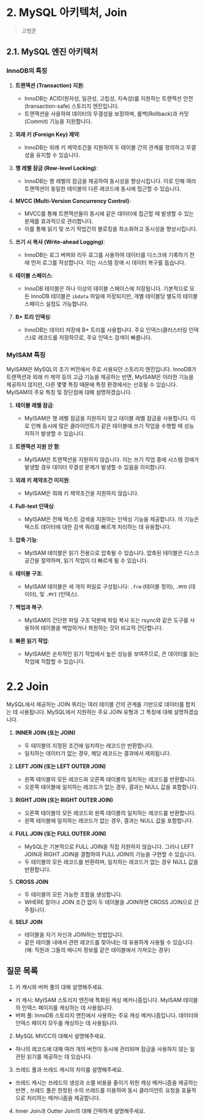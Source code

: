 # 2. MySQL 아키텍처, Join

> 고범준

## 2.1. MySQL 엔진 아키텍처

### InnoDB의 특징

1. **트랜잭션 (Transaction) 지원**:
    - InnoDB는 ACID(원자성, 일관성, 고립성, 지속성)를 지원하는 트랜잭션 안전(transaction-safe) 스토리지 엔진입니다.
    - 트랜잭션을 사용하여 데이터의 무결성을 보장하며, 롤백(Rollback)과 커밋(Commit) 기능을 지원합니다.

2. **외래 키 (Foreign Key) 제약**:
    - InnoDB는 외래 키 제약조건을 지원하여 두 테이블 간의 관계를 정의하고 무결성을 유지할 수 있습니다.

3. **행 레벨 잠금 (Row-level Locking)**:
    - InnoDB는 행 레벨의 잠금을 제공하여 동시성을 향상시킵니다. 이로 인해 여러 트랜잭션이 동일한 테이블의 다른 레코드에 동시에 접근할 수 있습니다.

4. **MVCC (Multi-Version Concurrency Control)**:
    - MVCC를 통해 트랜잭션들이 동시에 같은 데이터에 접근할 때 발생할 수 있는 문제를 효과적으로 관리합니다.
    - 이를 통해 읽기 및 쓰기 작업간의 블로킹을 최소화하고 동시성을 향상시킵니다.

5. **쓰기 시 복사 (Write-ahead Logging)**:
    - InnoDB는 로그 버퍼와 리두 로그를 사용하여 데이터를 디스크에 기록하기 전에 먼저 로그를 작성합니다. 이는 시스템 장애 시 데이터 복구를 돕습니다.

6. **테이블 스페이스**:
    - InnoDB 테이블은 하나 이상의 테이블 스페이스에 저장됩니다. 기본적으로 모든 InnoDB 테이블은 `ibdata` 파일에 저장되지만, 개별 테이블당 별도의 테이블 스페이스 설정도 가능합니다.

8. **B+ 트리 인덱싱**:
    - InnoDB는 데이터 저장에 B+ 트리를 사용합니다. 주요 인덱스(클러스터링 인덱스)로 레코드를 저장하므로, 주요 인덱스 검색이 빠릅니다.

### MyISAM 특징
MyISAM은 MySQL의 초기 버전에서 주로 사용되던 스토리지 엔진입니다. InnoDB가 트랜잭션과 외래 키 제약 등의 고급 기능을 제공하는 반면, MyISAM은 이러한 기능을 제공하지 않지만, 다른 몇몇 특징 때문에 특정 환경에서는 선호될 수 있습니다. MyISAM의 주요 특징 및 장단점에 대해 설명하겠습니다.

1. **테이블 레벨 잠금**:
    - MyISAM은 행 레벨 잠금을 지원하지 않고 테이블 레벨 잠금을 사용합니다. 이로 인해 동시에 많은 클라이언트가 같은 테이블에 쓰기 작업을 수행할 때 성능 저하가 발생할 수 있습니다.

2. **트랜잭션 지원 안 함**:
    - MyISAM은 트랜잭션을 지원하지 않습니다. 이는 쓰기 작업 중에 시스템 장애가 발생할 경우 데이터 무결성 문제가 발생할 수 있음을 의미합니다.

3. **외래 키 제약조건 미지원**:
    - MyISAM은 외래 키 제약조건을 지원하지 않습니다.

4. **Full-text 인덱싱**:
    - MyISAM은 전체 텍스트 검색을 지원하는 인덱싱 기능을 제공합니다. 이 기능은 텍스트 데이터에 대한 검색 쿼리를 빠르게 처리하는 데 유용합니다.

5. **압축 기능**:
    - MyISAM 테이블은 읽기 전용으로 압축될 수 있습니다. 압축된 테이블은 디스크 공간을 절약하며, 읽기 작업이 더 빠르게 될 수 있습니다.

6. **테이블 구조**:
    - MyISAM 테이블은 세 개의 파일로 구성됩니다: `.frm` (테이블 정의), `.MYD` (데이터), 및 `.MYI` (인덱스).

7. **백업과 복구**:
    - MyISAM의 간단한 파일 구조 덕분에 파일 복사 또는 rsync와 같은 도구를 사용하여 테이블을 백업하거나 복원하는 것이 비교적 간단합니다.

8. **빠른 읽기 작업**:
    - MyISAM은 순차적인 읽기 작업에서 높은 성능을 보여주므로, 큰 데이터를 읽는 작업에 적합할 수 있습니다.

# 2.2 Join
MySQL에서 제공하는 JOIN 쿼리는 여러 테이블 간의 관계를 기반으로 데이터를 합치는 데 사용됩니다. MySQL에서 지원하는 주요 JOIN 유형과 그 특징에 대해 설명하겠습니다.

1. **INNER JOIN (또는 JOIN)**
    - 두 테이블의 지정된 조건에 일치하는 레코드만 반환합니다.
    - 일치하는 데이터가 없는 경우, 해당 레코드는 결과에서 제외됩니다.

2. **LEFT JOIN (또는 LEFT OUTER JOIN)**
    - 왼쪽 테이블의 모든 레코드와 오른쪽 테이블의 일치하는 레코드를 반환합니다.
    - 오른쪽 테이블에 일치하는 레코드가 없는 경우, 결과는 NULL 값을 포함합니다.

3. **RIGHT JOIN (또는 RIGHT OUTER JOIN)**
    - 오른쪽 테이블의 모든 레코드와 왼쪽 테이블의 일치하는 레코드를 반환합니다.
    - 왼쪽 테이블에 일치하는 레코드가 없는 경우, 결과는 NULL 값을 포함합니다.

4. **FULL JOIN (또는 FULL OUTER JOIN)**
    - MySQL은 기본적으로 FULL JOIN을 직접 지원하지 않습니다. 그러나 LEFT JOIN과 RIGHT JOIN을 결합하여 FULL JOIN의 기능을 구현할 수 있습니다.
    - 두 테이블의 모든 레코드를 반환하며, 일치하는 레코드가 없는 경우 NULL 값을 반환합니다.

5. **CROSS JOIN**
    - 두 테이블의 모든 가능한 조합을 생성합니다.
    - WHERE 절이나 JOIN 조건 없이 두 테이블을 JOIN하면 CROSS JOIN으로 간주됩니다.

6. **SELF JOIN**
    - 테이블을 자기 자신과 JOIN하는 방법입니다.
    - 같은 테이블 내에서 관련 레코드를 찾아내는 데 유용하게 사용될 수 있습니다. (예: 직원과 그들의 매니저 정보를 같은 테이블에서 가져오는 경우)

## 질문 목록

1. 키 캐시와 버퍼 풀의 대해 설명해주세요.
- 키 캐시: MyISAM 스토리지 엔진에 특화된 캐싱 메커니즘입니다. MyISAM 테이블의 인덱스 페이지를 캐싱하는 데 사용됩니다.
- 버퍼 풀: InnoDB 스토리지 엔진에서 사용하는 주요 캐싱 메커니즘입니다. 데이터와 인덱스 페이지 모두를 캐싱하는 데 사용됩니다.

2. MySQL MVCC의 대해서 설명해주세요.
- 하나의 레코드에 대해 여러 개의 버전이 동시에 관리되며 잠금을 사용하지 않는 일관된 읽기를 제공하는 데 있습니다.

3. 쓰레드 풀과 쓰레드 캐시의 차이를 설명해주세요.
- 쓰레드 캐시는 쓰레드의 생성과 소멸 비용을 줄이기 위한 캐싱 메커니즘을 제공하는 반면
, 쓰레드 풀은 한정된 수의 쓰레드를 이용하여 동시 클라이언트 요청을 효율적으로 처리하는 메커니즘을 제공합니다.

4. Inner Join과 Outter Join의 대해 간략하게 설명해주세요.

